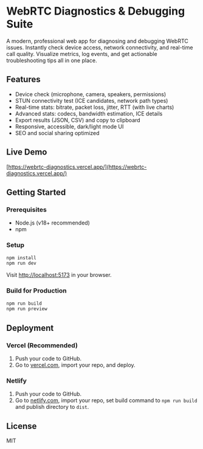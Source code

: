  # WebRTC Diagnostics & Debugging Suite  

A modern, professional web app for diagnosing and debugging WebRTC issues. Instantly check device access, network connectivity, and real-time call quality. Visualize metrics, log events, and get actionable troubleshooting tips all in one place. 

## Features   
- Device check (microphone, camera, speakers, permissions)     
- STUN connectivity test (ICE candidates, network path types)     
- Real-time stats: bitrate, packet loss, jitter, RTT (with live charts)           
- Advanced stats: codecs, bandwidth estimation, ICE details          
- Export results (JSON, CSV) and copy to clipboard                    
- Responsive, accessible, dark/light mode UI                
- SEO and social sharing optimized  
                        
## Live Demo                  
[https://webrtc-diagnostics.vercel.app/](https://webrtc-diagnostics.vercel.app/)                     
                    
## Getting Started                               
        
### Prerequisites                    
- Node.js (v18+ recommended)                       
- npm                      
          
### Setup               
```bash       
npm install            
npm run dev      
``` 
Visit [http://localhost:5173](http://localhost:5173) in your browser.

### Build for Production 
```bash
npm run build
npm run preview
```

## Deployment
### Vercel (Recommended)
1. Push your code to GitHub.
2. Go to [vercel.com](https://vercel.com/), import your repo, and deploy.

### Netlify
1. Push your code to GitHub.
2. Go to [netlify.com](https://netlify.com/), import your repo, set build command to `npm run build` and publish directory to `dist`.

## License
MIT
